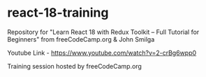 # react-18-training
Repository for "Learn React 18 with Redux Toolkit – Full Tutorial for Beginners" from freeCodeCamp.org &amp; John Smilga

Youtube Link - https://www.youtube.com/watch?v=2-crBg6wpp0

Training session hosted by freeCodeCamp.org
